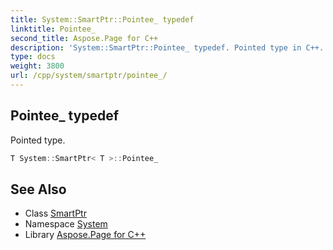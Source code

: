 ```yaml
---
title: System::SmartPtr::Pointee_ typedef
linktitle: Pointee_
second_title: Aspose.Page for C++
description: 'System::SmartPtr::Pointee_ typedef. Pointed type in C++.'
type: docs
weight: 3800
url: /cpp/system/smartptr/pointee_/
---
```

## Pointee_ typedef


Pointed type.

```cpp
T System::SmartPtr< T >::Pointee_
```

## See Also

* Class [SmartPtr](../)
* Namespace [System](../../)
* Library [Aspose.Page for C++](../../../)
